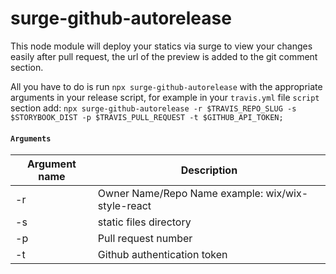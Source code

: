 # surge-github-autorelease

This node module will deploy your statics via surge to view your changes easily after pull request, the url of the preview is added to the git comment section.

All you have to do is run `npx surge-github-autorelease` with the appropriate arguments in your release script, for example in your `travis.yml` file `script` section  add: `npx surge-github-autorelease -r $TRAVIS_REPO_SLUG -s $STORYBOOK_DIST -p $TRAVIS_PULL_REQUEST -t $GITHUB_API_TOKEN;`

#### `Arguments`

| Argument name            | Description                             |
| ------------------------ | ---------------------------------------- |
| -r                     | Owner Name/Repo Name example: wix/wix-style-react |
| -s                     | static files directory                          |
| -p                     | Pull request number                          |
| -t                     | Github authentication token                          |
